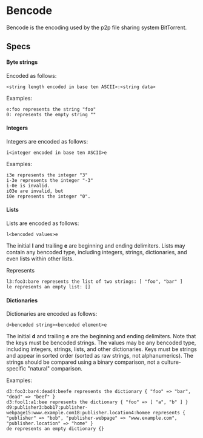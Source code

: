 # Bencode

Bencode is the encoding used by the p2p file sharing system BitTorrent.

## Specs

#### Byte strings

Encoded as follows:

    <string length encoded in base ten ASCII>:<string data>

Examples:

    e:foo represents the string "foo"
    0: represents the empty string ""

#### Integers

Integers are encoded as follows: 

    i<integer encoded in base ten ASCII>e

Examples:

    i3e represents the integer "3"
    i-3e represents the integer "-3"
    i-0e is invalid. 
    i03e are invalid, but
    i0e represents the integer "0".

#### Lists

Lists are encoded as follows:

    l<bencoded values>e

The initial **l** and trailing **e** are beginning and ending delimiters. 
Lists may contain any bencoded type, including integers, strings, 
dictionaries, and even lists within other lists.

Represents

    l3:foo3:bare represents the list of two strings: [ "foo", "bar" ]
    le represents an empty list: []

#### Dictionaries

Dictionaries are encoded as follows: 

    d<bencoded string><bencoded element>e

The initial **d** and trailing **e** are the beginning and ending delimiters. 
Note that the keys must be bencoded strings. The values may be any
bencoded type, including integers, strings, lists, and other
dictionaries. Keys must be strings and appear in sorted order
(sorted as raw strings, not alphanumerics). The strings should be
compared using a binary comparison, not a culture-specific "natural"
comparison.

Examples:

    d3:foo3:bar4:dead4:beefe represents the dictionary { "foo" => "bar", "dead" => "beef" }
    d3:fool1:a1:bee represents the dictionary { "foo" => [ "a", "b" ] }
    d9:publisher3:bob17:publisher-webpage15:www.example.com18:publisher.location4:homee represents { "publisher" => "bob", "publisher-webpage" => "www.example.com", "publisher.location" => "home" }
    de represents an empty dictionary {}
